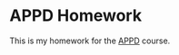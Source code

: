 # APPD Homework

This is my homework for the [APPD](http://perso.ens-lyon.fr/tien-nam.le/data/projet/projet.pdf) course.
